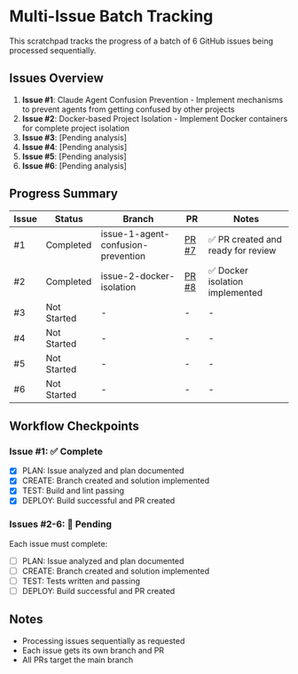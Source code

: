 # Multi-Issue Batch Tracking

This scratchpad tracks the progress of a batch of 6 GitHub issues being processed sequentially.

## Issues Overview

1. **Issue #1**: Claude Agent Confusion Prevention - Implement mechanisms to prevent agents from getting confused by other projects
2. **Issue #2**: Docker-based Project Isolation - Implement Docker containers for complete project isolation
3. **Issue #3**: [Pending analysis]
4. **Issue #4**: [Pending analysis]
5. **Issue #5**: [Pending analysis]
6. **Issue #6**: [Pending analysis]

## Progress Summary

| Issue | Status | Branch | PR | Notes |
|-------|--------|--------|-----|-------|
| #1 | Completed | issue-1-agent-confusion-prevention | [PR #7](https://github.com/Santos-Enoque/magents/pull/7) | ✅ PR created and ready for review |
| #2 | Completed | issue-2-docker-isolation | [PR #8](https://github.com/Santos-Enoque/magents/pull/8) | ✅ Docker isolation implemented |
| #3 | Not Started | - | - | - |
| #4 | Not Started | - | - | - |
| #5 | Not Started | - | - | - |
| #6 | Not Started | - | - | - |

## Workflow Checkpoints

### Issue #1: ✅ Complete
- [x] PLAN: Issue analyzed and plan documented
- [x] CREATE: Branch created and solution implemented
- [x] TEST: Build and lint passing
- [x] DEPLOY: Build successful and PR created

### Issues #2-6: 🔄 Pending
Each issue must complete:
- [ ] PLAN: Issue analyzed and plan documented
- [ ] CREATE: Branch created and solution implemented
- [ ] TEST: Tests written and passing
- [ ] DEPLOY: Build successful and PR created

## Notes

- Processing issues sequentially as requested
- Each issue gets its own branch and PR
- All PRs target the main branch